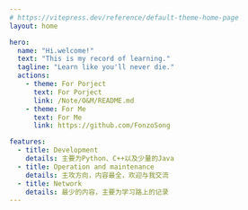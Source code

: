 ```yaml
---
# https://vitepress.dev/reference/default-theme-home-page
layout: home

hero:
  name: "Hi.welcome!"
  text: "This is my record of learning."
  tagline: "Learn like you'll never die."
  actions:
    - theme: For Porject
      text: For Porject
      link: /Note/O&M/README.md
    - theme: For Me
      text: For Me
      link: https://github.com/FonzoSong

features:
  - title: Development
    details: 主要为Python、C++以及少量的Java
  - title: Operation and maintenance
    details: 主攻方向，内容最全，欢迎与我交流
  - title: Network
    details: 最少的内容，主要为学习路上的记录
---
```



